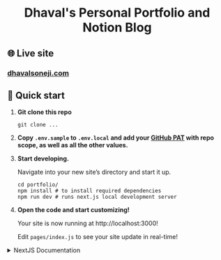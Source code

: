 <h1 align="center">
  Dhaval's Personal Portfolio and Notion Blog
</h1>

<!-- [![Netlify Status](https://api.netlify.com/api/v1/badges/f3c4bc45-2b8d-4bfa-8ed4-1a3ec1840b28/deploy-status)](https://app.netlify.com/sites/soneji/deploys) -->

## 🌐 Live site

### [dhavalsoneji.com](https://dhavalsoneji.com)

## 🚀 Quick start

1.  **Git clone this repo**

    ```shell
    git clone ...
    ```

1.  **Copy `.env.sample` to `.env.local` and add your [GitHub PAT](https://github.com/settings/tokens) with repo scope, as well as all the other values.**

1.  **Start developing.**

    Navigate into your new site’s directory and start it up.

    ```shell
    cd portfolio/
    npm install # to install required dependencies
    npm run dev # runs next.js local development server
    ```

1.  **Open the code and start customizing!**

    Your site is now running at http://localhost:3000!

    Edit `pages/index.js` to see your site update in real-time!


<details>

<summary>NextJS Documentation</summary>
This is a [Next.js](https://nextjs.org/) project bootstrapped with [`create-next-app`](https://github.com/vercel/next.js/tree/canary/packages/create-next-app).

## Getting Started

First, run the development server:

```bash
npm run dev
# or
yarn dev
```

Open [http://localhost:3000](http://localhost:3000) with your browser to see the result.

You can start editing the page by modifying `pages/index.js`. The page auto-updates as you edit the file.

[API routes](https://nextjs.org/docs/api-routes/introduction) can be accessed on [http://localhost:3000/api/hello](http://localhost:3000/api/hello). This endpoint can be edited in `pages/api/hello.js`.

The `pages/api` directory is mapped to `/api/*`. Files in this directory are treated as [API routes](https://nextjs.org/docs/api-routes/introduction) instead of React pages.

## Learn More

To learn more about Next.js, take a look at the following resources:

- [Next.js Documentation](https://nextjs.org/docs) - learn about Next.js features and API.
- [Learn Next.js](https://nextjs.org/learn) - an interactive Next.js tutorial.

You can check out [the Next.js GitHub repository](https://github.com/vercel/next.js/) - your feedback and contributions are welcome!

## Deploy on Vercel

The easiest way to deploy your Next.js app is to use the [Vercel Platform](https://vercel.com/new?utm_medium=default-template&filter=next.js&utm_source=create-next-app&utm_campaign=create-next-app-readme) from the creators of Next.js.

Check out our [Next.js deployment documentation](https://nextjs.org/docs/deployment) for more details.

</details>
